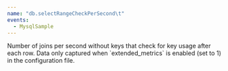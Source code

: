 ```yaml
---
name: "db.selectRangeCheckPerSecond\t"
events:
  - MysqlSample
---
```


Number of joins per second without keys that check for key usage after each row. Data only captured when \`extended\_metrics\` is enabled (set to 1) in the configuration file.
